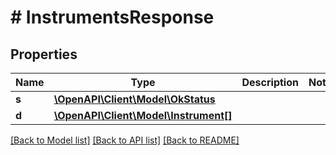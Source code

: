 # # InstrumentsResponse

## Properties

Name | Type | Description | Notes
------------ | ------------- | ------------- | -------------
**s** | [**\OpenAPI\Client\Model\OkStatus**](OkStatus.md) |  |
**d** | [**\OpenAPI\Client\Model\Instrument[]**](Instrument.md) |  |

[[Back to Model list]](../../README.md#models) [[Back to API list]](../../README.md#endpoints) [[Back to README]](../../README.md)

